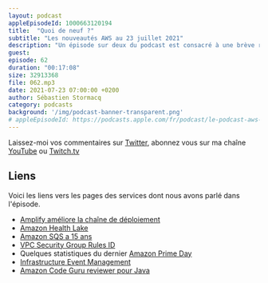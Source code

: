 ```yaml
---
layout: podcast
appleEpisodeId: 1000663120194
title:  "Quoi de neuf ?"
subtitle: "Les nouveautés AWS au 23 juillet 2021"
description: "Un épisode sur deux du podcast est consacré à une brève revue des principales nouveautés AWS.  Cette semaine, nous parlons d'un nouveau service pour gèrer les données médicales, d'améliorations apportées à AWS Amplify, Amazon CodeGuru, et au Amazon VPC Security Group. Nous fêtons un anniversaire aussi, préparez-vous à souffler des bougies. Enfin, nous revenons sur quelques statistiques de consommations des services AWS, collectées lors du dernier Amazon Prime Day, pour vous démontrer, si besoin en est encore, la capacité élastique du cloud."
guest:
episode: 62
duration: "00:17:08"
size: 32913368 
file: 062.mp3
date: 2021-07-23 07:00:00 +0200
author: Sébastien Stormacq
category: podcasts
background: '/img/podcast-banner-transparent.png'
# appleEpisodeId: https://podcasts.apple.com/fr/podcast/le-podcast-aws-en-français/id1452118442
---
```


Laissez-moi vos commentaires sur [Twitter](https://twitter.com/sebsto), abonnez vous sur ma chaîne [YouTube](https://www.youtube.com/sebsto) ou [Twitch.tv](https://www.twitch.tv/sebAWS)

## Liens

Voici les liens vers les pages des services dont nous avons parlé dans l'épisode.

- [Amplify améliore la chaîne de déploiement](https://aws.amazon.com/blogs/mobile/complete-guide-to-full-stack-ci-cd-workflows-with-aws-amplify/)
- [Amazon Health Lake](https://aws.amazon.com/blogs/aws/paging-doctor-cloud-amazon-healthlake-is-now-generally-available/)
- [Amazon SQS a 15 ans](https://aws.amazon.com/blogs/aws/amazon-sqs-15-years-and-still-queueing/)
- [VPC Security Group Rules ID](https://aws.amazon.com/blogs/aws/easily-manage-security-group-rules-with-the-new-security-group-rule-id/)
- Quelques statistiques du dernier [Amazon Prime Day](https://aws.amazon.com/blogs/aws/prime-day-2021-two-chart-topping-days/)
- [Infrastructure Event Management](https://aws.amazon.com/premiumsupport/programs/iem/)
- [Amazon Code Guru reviewer pour Java](https://aws.amazon.com/blogs/aws/amazon_codeguru_reviewer_updates_new_java_detectors_and_cicd_integration_with_github_actions/)
